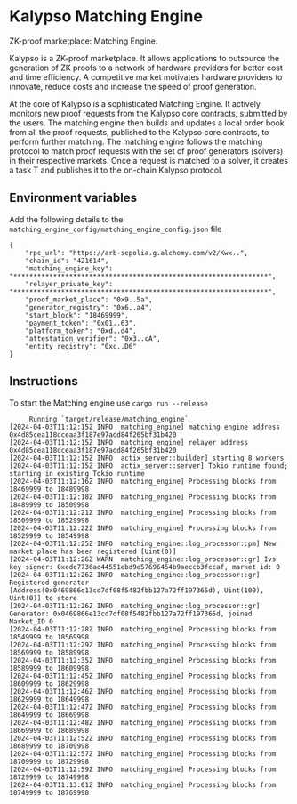 # Kalypso Matching Engine
ZK-proof marketplace: Matching Engine.

Kalypso is a ZK-proof marketplace. It allows applications to outsource the generation of ZK proofs to a network of hardware providers for better cost and time efficiency. A competitive market motivates hardware providers to innovate, reduce costs and increase the speed of proof generation. 

At the core of Kalypso is a sophisticated Matching Engine. It actively monitors new proof requests from the Kalypso core contracts, submitted by the users. The matching engine then builds and updates a local order book from all the proof requests, published to the Kalypso core contracts, to perform further matching. The matching engine follows the matching protocol to match proof requests with the set of proof generators (solvers) in their respective markets. Once a request is matched to a solver, it creates a task T and publishes it to the on-chain Kalypso protocol.

## Environment variables
Add the following details to the `matching_engine_config/matching_engine_config.json` file
```
{
    "rpc_url": "https://arb-sepolia.g.alchemy.com/v2/Kwx..",
    "chain_id": "421614",
    "matching_engine_key": "****************************************************************",
    "relayer_private_key": "****************************************************************",
    "proof_market_place": "0x9..5a",
    "generator_registry": "0x6..a4",
    "start_block": "18469999",
    "payment_token": "0x01..63",
    "platform_token": "0xd..d4",
    "attestation_verifier": "0x3..cA",
    "entity_registry": "0xc..D6"
}
```

## Instructions
To start the Matching engine use `cargo run --release` 

```
     Running `target/release/matching_engine`
[2024-04-03T11:12:15Z INFO  matching_engine] matching engine address 0x4d85cea118dceaa3f187e97add84f265bf31b420
[2024-04-03T11:12:15Z INFO  matching_engine] relayer address 0x4d85cea118dceaa3f187e97add84f265bf31b420
[2024-04-03T11:12:15Z INFO  actix_server::builder] starting 8 workers
[2024-04-03T11:12:15Z INFO  actix_server::server] Tokio runtime found; starting in existing Tokio runtime
[2024-04-03T11:12:16Z INFO  matching_engine] Processing blocks from 18469999 to 18489998
[2024-04-03T11:12:18Z INFO  matching_engine] Processing blocks from 18489999 to 18509998
[2024-04-03T11:12:21Z INFO  matching_engine] Processing blocks from 18509999 to 18529998
[2024-04-03T11:12:22Z INFO  matching_engine] Processing blocks from 18529999 to 18549998
[2024-04-03T11:12:25Z INFO  matching_engine::log_processor::pm] New market place has been registered [Uint(0)]
[2024-04-03T11:12:26Z WARN  matching_engine::log_processor::gr] Ivs key signer: 0xedc7736ad44551ebd9e57696454b9aeccb3fccaf, market id: 0
[2024-04-03T11:12:26Z INFO  matching_engine::log_processor::gr] Registered generator [Address(0x0469866e13cd7df08f5482fbb127a72ff197365d), Uint(100), Uint(0)] to store
[2024-04-03T11:12:26Z INFO  matching_engine::log_processor::gr] Generator: 0x0469866e13cd7df08f5482fbb127a72ff197365d, joined Market_ID 0
[2024-04-03T11:12:28Z INFO  matching_engine] Processing blocks from 18549999 to 18569998
[2024-04-03T11:12:29Z INFO  matching_engine] Processing blocks from 18569999 to 18589998
[2024-04-03T11:12:35Z INFO  matching_engine] Processing blocks from 18589999 to 18609998
[2024-04-03T11:12:45Z INFO  matching_engine] Processing blocks from 18609999 to 18629998
[2024-04-03T11:12:46Z INFO  matching_engine] Processing blocks from 18629999 to 18649998
[2024-04-03T11:12:47Z INFO  matching_engine] Processing blocks from 18649999 to 18669998
[2024-04-03T11:12:48Z INFO  matching_engine] Processing blocks from 18669999 to 18689998
[2024-04-03T11:12:52Z INFO  matching_engine] Processing blocks from 18689999 to 18709998
[2024-04-03T11:12:57Z INFO  matching_engine] Processing blocks from 18709999 to 18729998
[2024-04-03T11:12:59Z INFO  matching_engine] Processing blocks from 18729999 to 18749998
[2024-04-03T11:13:01Z INFO  matching_engine] Processing blocks from 18749999 to 18769998
```

